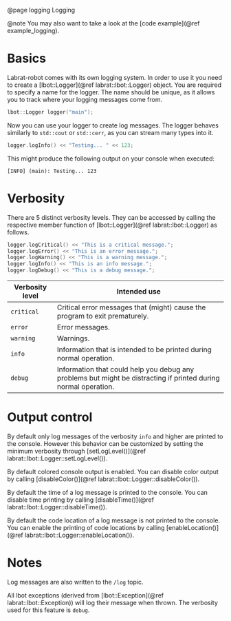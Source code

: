 @page logging Logging

@note
You may also want to take a look at the [code example](@ref example_logging).

# Basics
Labrat-robot comes with its own logging system. In order to use it you need to create a [lbot::Logger](@ref labrat::lbot::Logger) object. You are required to specify a name for the logger. The name should be unique, as it allows you to track where your logging messages come from.
```cpp
lbot::Logger logger("main");
```

Now you can use your logger to create log messages. The logger behaves similarly to `std::cout` or `std::cerr`, as you can stream many types into it.
```cpp
logger.logInfo() << "Testing... " << 123;
```
This might produce the following output on your console when executed:
```
[INFO] (main): Testing... 123
```

# Verbosity
There are 5 distinct verbosity levels. They can be accessed by calling the respective member function of [lbot::Logger](@ref labrat::lbot::Logger) as follows.
```cpp
logger.logCritical() << "This is a critical message.";
logger.logError() << "This is an error message.";
logger.logWarning() << "This is a warning message.";
logger.logInfo() << "This is an info message.";
logger.logDebug() << "This is a debug message.";
```

| Verbosity level | Intended use |
| ---             | ---          |
| `critical`      | Critical error messages that (might) cause the program to exit prematurely. |
| `error`         | Error messages. |
| `warning`       | Warnings. |
| `info`          | Information that is intended to be printed during normal operation. |
| `debug`         | Information that could help you debug any problems but might be distracting if printed during normal operation. |

# Output control
By default only log messages of the verbosity `info` and higher are printed to the console. However this behavior can be customized by setting the minimum verbosity through [setLogLevel()](@ref labrat::lbot::Logger::setLogLevel()).

By default colored console output is enabled. You can disable color output by calling [disableColor()](@ref labrat::lbot::Logger::disableColor()).

By default the time of a log message is printed to the console. You can disable time printing by calling [disableTime()](@ref labrat::lbot::Logger::disableTime()).

By default the code location of a log message is not printed to the console. You can enable the printing of code locations by calling [enableLocation()](@ref labrat::lbot::Logger::enableLocation()).

# Notes
Log messages are also written to the `/log` topic.

All lbot exceptions (derived from [lbot::Exception](@ref labrat::lbot::Exception)) will log their message when thrown. The verbosity used for this feature is `debug`.
